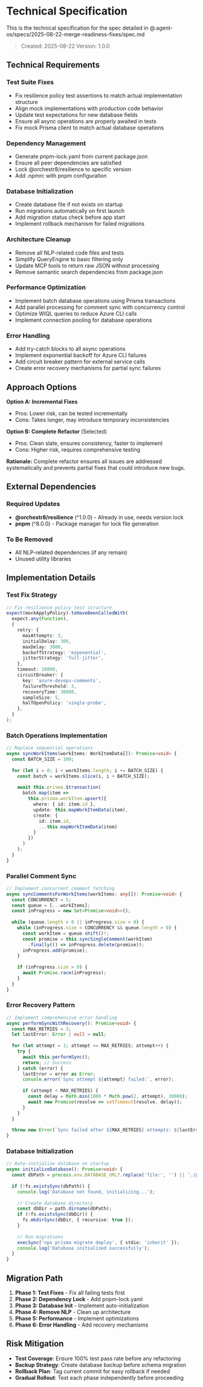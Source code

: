 # Technical Specification

This is the technical specification for the spec detailed in @.agent-os/specs/2025-08-22-merge-readiness-fixes/spec.md

> Created: 2025-08-22
> Version: 1.0.0

## Technical Requirements

### Test Suite Fixes
- Fix resilience policy test assertions to match actual implementation structure
- Align mock implementations with production code behavior
- Update test expectations for new database fields
- Ensure all async operations are properly awaited in tests
- Fix mock Prisma client to match actual database operations

### Dependency Management
- Generate pnpm-lock.yaml from current package.json
- Ensure all peer dependencies are satisfied
- Lock @orchestr8/resilience to specific version
- Add .npmrc with pnpm configuration

### Database Initialization
- Create database file if not exists on startup
- Run migrations automatically on first launch
- Add migration status check before app start
- Implement rollback mechanism for failed migrations

### Architecture Cleanup
- Remove all NLP-related code files and tests
- Simplify QueryEngine to basic filtering only
- Update MCP tools to return raw JSON without processing
- Remove semantic search dependencies from package.json

### Performance Optimization
- Implement batch database operations using Prisma transactions
- Add parallel processing for comment sync with concurrency control
- Optimize WIQL queries to reduce Azure CLI calls
- Implement connection pooling for database operations

### Error Handling
- Add try-catch blocks to all async operations
- Implement exponential backoff for Azure CLI failures
- Add circuit breaker pattern for external service calls
- Create error recovery mechanisms for partial sync failures

## Approach Options

**Option A: Incremental Fixes**
- Pros: Lower risk, can be tested incrementally
- Cons: Takes longer, may introduce temporary inconsistencies

**Option B: Complete Refactor** (Selected)
- Pros: Clean slate, ensures consistency, faster to implement
- Cons: Higher risk, requires comprehensive testing

**Rationale:** Complete refactor ensures all issues are addressed systematically and prevents partial fixes that could introduce new bugs.

## External Dependencies

### Required Updates
- **@orchestr8/resilience** (^1.0.0) - Already in use, needs version lock
- **pnpm** (^8.0.0) - Package manager for lock file generation

### To Be Removed
- All NLP-related dependencies (if any remain)
- Unused utility libraries

## Implementation Details

### Test Fix Strategy

```typescript
// Fix resilience policy test structure
expect(mockApplyPolicy).toHaveBeenCalledWith(
  expect.any(Function),
  {
    retry: {
      maxAttempts: 3,
      initialDelay: 300,
      maxDelay: 3000,
      backoffStrategy: 'exponential',
      jitterStrategy: 'full-jitter',
    },
    timeout: 10000,
    circuitBreaker: {
      key: 'azure-devops-comments',
      failureThreshold: 3,
      recoveryTime: 30000,
      sampleSize: 5,
      halfOpenPolicy: 'single-probe',
    },
  }
);
```

### Batch Operations Implementation

```typescript
// Replace sequential operations
async syncWorkItems(workItems: WorkItemData[]): Promise<void> {
  const BATCH_SIZE = 100;
  
  for (let i = 0; i < workItems.length; i += BATCH_SIZE) {
    const batch = workItems.slice(i, i + BATCH_SIZE);
    
    await this.prisma.$transaction(
      batch.map(item => 
        this.prisma.workItem.upsert({
          where: { id: item.id },
          update: this.mapWorkItemData(item),
          create: {
            id: item.id,
            ...this.mapWorkItemData(item)
          }
        })
      )
    );
  }
}
```

### Parallel Comment Sync

```typescript
// Implement concurrent comment fetching
async syncCommentsForWorkItems(workItems: any[]): Promise<void> {
  const CONCURRENCY = 5;
  const queue = [...workItems];
  const inProgress = new Set<Promise<void>>();
  
  while (queue.length > 0 || inProgress.size > 0) {
    while (inProgress.size < CONCURRENCY && queue.length > 0) {
      const workItem = queue.shift()!;
      const promise = this.syncSingleComment(workItem)
        .finally(() => inProgress.delete(promise));
      inProgress.add(promise);
    }
    
    if (inProgress.size > 0) {
      await Promise.race(inProgress);
    }
  }
}
```

### Error Recovery Pattern

```typescript
// Implement comprehensive error handling
async performSyncWithRecovery(): Promise<void> {
  const MAX_RETRIES = 3;
  let lastError: Error | null = null;
  
  for (let attempt = 1; attempt <= MAX_RETRIES; attempt++) {
    try {
      await this.performSync();
      return; // Success
    } catch (error) {
      lastError = error as Error;
      console.error(`Sync attempt ${attempt} failed:`, error);
      
      if (attempt < MAX_RETRIES) {
        const delay = Math.min(1000 * Math.pow(2, attempt), 30000);
        await new Promise(resolve => setTimeout(resolve, delay));
      }
    }
  }
  
  throw new Error(`Sync failed after ${MAX_RETRIES} attempts: ${lastError?.message}`);
}
```

### Database Initialization

```typescript
// Auto-initialize database on startup
async initializeDatabase(): Promise<void> {
  const dbPath = process.env.DATABASE_URL?.replace('file:', '') || './prisma/dev.db';
  
  if (!fs.existsSync(dbPath)) {
    console.log('Database not found, initializing...');
    
    // Create database directory
    const dbDir = path.dirname(dbPath);
    if (!fs.existsSync(dbDir)) {
      fs.mkdirSync(dbDir, { recursive: true });
    }
    
    // Run migrations
    execSync('npx prisma migrate deploy', { stdio: 'inherit' });
    console.log('Database initialized successfully');
  }
}
```

## Migration Path

1. **Phase 1: Test Fixes** - Fix all failing tests first
2. **Phase 2: Dependency Lock** - Add pnpm-lock.yaml
3. **Phase 3: Database Init** - Implement auto-initialization
4. **Phase 4: Remove NLP** - Clean up architecture
5. **Phase 5: Performance** - Implement optimizations
6. **Phase 6: Error Handling** - Add recovery mechanisms

## Risk Mitigation

- **Test Coverage**: Ensure 100% test pass rate before any refactoring
- **Backup Strategy**: Create database backup before schema migration
- **Rollback Plan**: Tag current commit for easy rollback if needed
- **Gradual Rollout**: Test each phase independently before proceeding
